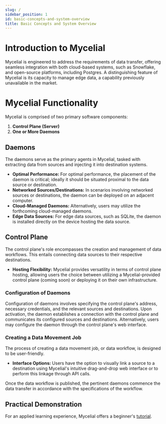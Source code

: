 ```yaml
---
slug: /
sidebar_position: 1
id: basic-concepts-and-system-overview
title: Basic Concepts and System Overview
---
```


# Introduction to Mycelial

Mycelial is engineered to address the requirements of data transfer, offering seamless integration with both cloud-based systems, such as Snowflake, and open-source platforms, including Postgres. A distinguishing feature of Mycelial is its capacity to manage edge data, a capability previously unavailable in the market.

# Mycelial Functionality

Mycelial is comprised of two primary software components: 

1. **Control Plane (Server)**
2. **One or More Daemons**

## Daemons

The daemons serve as the primary agents in Mycelial, tasked with extracting data from sources and injecting it into destination systems. 

- **Optimal Performance:** For optimal performance, the placement of the daemon is critical; ideally it should be situated proximal to the data source or destination.
- **Networked Sources/Destinations:** In scenarios involving networked sources or destinations, the daemon can be deployed on an adjacent computer.
- **Cloud-Managed Daemons:** Alternatively, users may utilize the forthcoming cloud-managed daemons.
- **Edge Data Sources:** For edge data sources, such as SQLite, the daemon is installed directly on the device hosting the data source.

## Control Plane

The control plane's role encompasses the creation and management of data workflows. This entails connecting data sources to their respective destinations. 

- **Hosting Flexibility:** Mycelial provides versatility in terms of control plane hosting, allowing users the choice between utilizing a Mycelial-provided control plane (coming soon) or deploying it on their own infrastructure.

### Configuration of Daemons

Configuration of daemons involves specifying the control plane's address, necessary credentials, and the relevant sources and destinations. Upon activation, the daemon establishes a connection with the control plane and communicates its configured sources and destinations. Alternatively, users may configure the daemon through the control plane's web interface.

### Creating a Data Movement Job

The process of creating a data movement job, or data workflow, is designed to be user-friendly.

- **Interface Options:** Users have the option to visually link a source to a destination using Mycelial's intuitive drag-and-drop web interface or to perform this linkage through API calls.

Once the data workflow is published, the pertinent daemons commence the data transfer in accordance with the specifications of the workflow.

## Practical Demonstration

For an applied learning experience, Mycelial offers a beginner's [tutorial](./tutorial.md).
